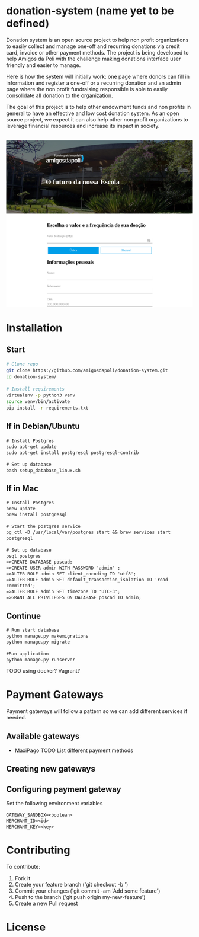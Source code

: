 # donation-system (name yet to be defined)

Donation system is an open source project to help non profit organizations to easily collect and manage one-off and recurring donations via credit card, invoice or other payment methods. The project is being developed to help Amigos da Poli with the challenge making donations interface user friendly and easier to manage. 

Here is how the system will initially work: one page where donors can fill in information and register a one-off or a recurring donation and an admin page where the non profit fundraising responsible is able to easily consolidate all donation to the organization. 

The goal of this project is to help other endowment funds and non profits in general to have an effective and low cost donation system. As an open source project, we expect it can also help other non profit organizations to leverage financial resources and increase its impact in society. 

<p align="center">
  <img align="center" src="https://github.com/amigosdapoli/donation-system/raw/master/docs/img/donation_page.png" width="600">
</p>

# Installation

## Start
```bash
# Clone repo
git clone https://github.com/amigosdapoli/donation-system.git
cd donation-system/

# Install requirements 
virtualenv -p python3 venv
source venv/bin/activate
pip install -r requirements.txt
```
## If in Debian/Ubuntu
```
# Install Postgres
sudo apt-get update
sudo apt-get install postgresql postgresql-contrib 

# Set up database
bash setup_database_linux.sh
```

## If in Mac
```
# Install Postgres
brew update
brew install postgresql

# Start the postgres service
pg_ctl -D /usr/local/var/postgres start && brew services start postgresql

# Set up database
psql postgres
=>CREATE DATABASE poscad;
=>CREATE USER admin WITH PASSWORD 'admin' ;
=>ALTER ROLE admin SET client_encoding TO 'utf8';
=>ALTER ROLE admin SET default_transaction_isolation TO 'read committed';
=>ALTER ROLE admin SET timezone TO 'UTC-3';
=>GRANT ALL PRIVILEGES ON DATABASE poscad TO admin;
```

## Continue
```
# Run start database
python manage.py makemigrations
python manage.py migrate

#Run application
python manage.py runserver

```
TODO using docker? Vagrant?

# Payment Gateways
Payment gateways will follow a pattern so we can add different services if needed.

## Available gateways
* MaxiPago
TODO List different payment methods
## Creating new gateways

## Configuring payment gateway
Set the following environment variables
```
GATEWAY_SANDBOX=<boolean>
MERCHANT_ID=<id>
MERCHANT_KEY=<key>
```

# Contributing

To contribute:
1. Fork it
2. Create your feature branch ('git checkout -b <feature name>')
3. Commit your changes ('git commit -am 'Add some feature')
4. Push to the branch ('git push origin my-new-feature')
5. Create a new Pull request

# License
